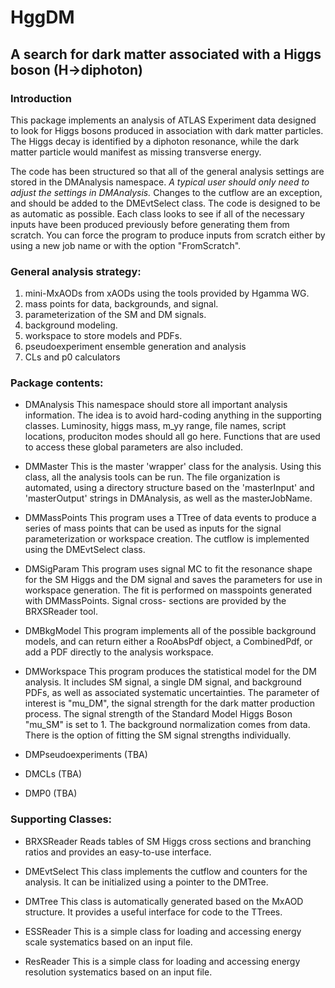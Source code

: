 # HggDM 

## A search for dark matter associated with a Higgs boson (H->diphoton)

### Introduction
This package implements an analysis of ATLAS Experiment data designed to look
for Higgs bosons produced in association with dark matter particles. The Higgs
decay is identified by a diphoton resonance, while the dark matter particle
would manifest as missing transverse energy.

The code has been structured so that all of the general analysis settings are 
stored in the DMAnalysis namespace. *A typical user should only need to adjust
the settings in DMAnalysis.* Changes to the cutflow are an exception, and should
be added to the DMEvtSelect class. The code is designed to be as automatic as
possible. Each class looks to see if all of the necessary inputs have been 
produced previously before generating them from scratch. You can force the 
program to produce inputs from scratch either by using a new job name or with 
the option "FromScratch".

### General analysis strategy:
1)  mini-MxAODs from xAODs using the tools provided by Hgamma WG.
2)  mass points for data, backgrounds, and signal.
3)  parameterization of the SM and DM signals.
4)  background modeling.
5)  workspace to store models and PDFs.
6)  pseudoexperiment ensemble generation and analysis 
7)  CLs and p0 calculators

### Package contents:

* DMAnalysis
  This namespace should store all important analysis information. The idea is to
  avoid hard-coding anything in the supporting classes. Luminosity, higgs mass,
  m_yy range, file names, script locations, produciton modes should all go here.
  Functions that are used to access these global parameters are also included.

* DMMaster
  This is the master 'wrapper' class for the analysis. Using this class, all the
  analysis tools can be run. The file organization is automated, using a 
  directory structure based on the 'masterInput' and 'masterOutput' strings in 
  DMAnalysis, as well as the masterJobName.

* DMMassPoints
  This program uses a TTree of data events to produce a series of mass points 
  that can be used as inputs for the signal parameterization or workspace 
  creation. The cutflow is implemented using the DMEvtSelect class.
  
* DMSigParam
  This program uses signal MC to fit the resonance shape for the SM Higgs and 
  the DM signal and saves the parameters for use in workspace generation. The 
  fit is performed on masspoints generated with DMMassPoints. Signal cross-
  sections are provided by the BRXSReader tool.

* DMBkgModel
  This program implements all of the possible background models, and can
  return either a RooAbsPdf object, a CombinedPdf, or add a PDF directly to the 
  analysis workspace.

* DMWorkspace
  This program produces the statistical model for the DM analysis. It includes
  SM signal, a single DM signal, and background PDFs, as well as associated 
  systematic uncertainties. The parameter of interest is "mu_DM", the signal
  strength for the dark matter production process. The signal strength of the 
  Standard Model Higgs Boson "mu_SM" is set to 1. The background normalization 
  comes from data. There is the option of fitting the SM signal strengths 
  individually. 

* DMPseudoexperiments (TBA)

* DMCLs (TBA)

* DMP0 (TBA)

### Supporting Classes:

* BRXSReader
  Reads tables of SM Higgs cross sections and branching ratios and provides an 
  easy-to-use interface.

* DMEvtSelect
  This class implements the cutflow and counters for the analysis. It can be 
  initialized using a pointer to the DMTree. 

* DMTree
  This class is automatically generated based on the MxAOD structure. It 
  provides a useful interface for code to the TTrees. 

* ESSReader
  This is a simple class for loading and accessing energy scale systematics
  based on an input file. 

* ResReader
  This is a simple class for loading and accessing energy resolution systematics
  based on an input file. 

